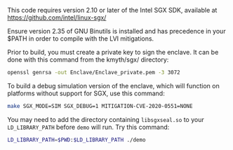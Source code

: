This code requires version 2.10 or later of the Intel SGX SDK, available
at https://github.com/intel/linux-sgx/

Ensure version 2.35 of GNU Binutils is installed and has precedence in your
$PATH in order to compile with the LVI mitigations.

Prior to build, you must create a private key to sign the enclave. It can be done with this command from the kmyth/sgx/ directory:

```bash
openssl genrsa -out Enclave/Enclave_private.pem -3 3072
```

To build a debug simulation version of the enclave, which will function on
platforms without support for SGX, use this command:

```bash
make SGX_MODE=SIM SGX_DEBUG=1 MITIGATION-CVE-2020-0551=NONE
```

You may need to add the directory containing `libsgxseal.so` to your
`LD_LIBRARY_PATH` before `demo` will run.  Try this command:
```bash
LD_LIBRARY_PATH=$PWD:$LD_LIBRARY_PATH ./demo
```
